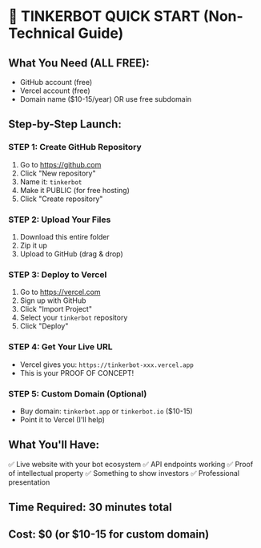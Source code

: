 # 🚀 TINKERBOT QUICK START (Non-Technical Guide)

## What You Need (ALL FREE):
- GitHub account (free)
- Vercel account (free) 
- Domain name ($10-15/year) OR use free subdomain

## Step-by-Step Launch:

### STEP 1: Create GitHub Repository
1. Go to https://github.com
2. Click "New repository"
3. Name it: `tinkerbot`
4. Make it PUBLIC (for free hosting)
5. Click "Create repository"

### STEP 2: Upload Your Files
1. Download this entire folder
2. Zip it up
3. Upload to GitHub (drag & drop)

### STEP 3: Deploy to Vercel
1. Go to https://vercel.com
2. Sign up with GitHub
3. Click "Import Project"
4. Select your `tinkerbot` repository
5. Click "Deploy"

### STEP 4: Get Your Live URL
- Vercel gives you: `https://tinkerbot-xxx.vercel.app`
- This is your PROOF OF CONCEPT!

### STEP 5: Custom Domain (Optional)
- Buy domain: `tinkerbot.app` or `tinkerbot.io` ($10-15)
- Point it to Vercel (I'll help)

## What You'll Have:
✅ Live website with your bot ecosystem
✅ API endpoints working
✅ Proof of intellectual property
✅ Something to show investors
✅ Professional presentation

## Time Required: 30 minutes total
## Cost: $0 (or $10-15 for custom domain)

